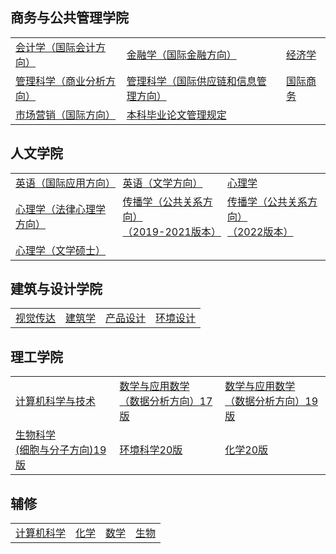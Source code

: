 ## **商务与公共管理学院**
|                    |                       |                          |
|-------------------|---------------------|-------------------------|
|[会计学（国际会计方向）](https://wku.edu.cn/wp-content/uploads/2023/05/2019-ACCT-2-2.pdf)|[金融学（国际金融方向）](https://wku.edu.cn/wp-content/uploads/2023/05/2019-FIN-4-2-1.pdf)|[经济学](https://wku.edu.cn/wp-content/uploads/2023/05/2020-ECO-4-year-plan-1-2-1.pdf)|
|[管理科学（商业分析方向）](https://wku.edu.cn/wp-content/uploads/2023/05/2021-MGS-BA-1-1.pdf)|[管理科学（国际供应链和信息管理方向）](https://wku.edu.cn/wp-content/uploads/2023/05/2019-MGS-SC-3-2-1.pdf)|[国际商务](https://wku.edu.cn/wp-content/uploads/2023/05/2019-GBUS-2-1.pdf)|
|[市场营销（国际方向）](https://wku.edu.cn/wp-content/uploads/2023/05/2019-MKT-1-2-1.pdf)|[本科毕业论文管理规定](https://wku.edu.cn/wp-content/uploads/2022/09/%E6%9C%AC%E7%A7%91%E6%AF%95%E4%B8%9A%E8%AE%BA%E6%96%87%E7%AE%A1%E7%90%86%E8%A7%84%E5%AE%9A.pdf)|                         |

## **人文学院**

|                                         |                                            |                                                 |
|-----------------------------------------|--------------------------------------------|-------------------------------------------------|
| [英语（国际应用方向）](https://wku.edu.cn/wp-content/uploads/2020/11/four-year-academic-plan.BA_ENGLISH_English_in_Global_Settings_WKU.2020.11.16.pdf) | [英语（文学方向）](https://wku.edu.cn/wp-content/uploads/2022/03/wku-English-literature-4y-plan.pdf) | [心理学 ](https://wku.edu.cn/wp-content/uploads/2022/11/wku-psychology-4y-plan.pdf) |
| [心理学（法律心理学方向）](https://wku.edu.cn/wp-content/uploads/2022/09/B.A.-PsychologyForensic-Psychology-Option4-year-plan.pdf) | [传播学（公共关系方向）<br>（2019-2021版本）](https://wku.edu.cn/wp-content/uploads/2021/10/20211029-4-YEAR-PLAN-PR.pdf) | [传播学（公共关系方向）<br>（2022版本）](https://wku.edu.cn/wp-content/uploads/2023/02/4-Year-Plan-of-PR-_WKU_v2022.pdf) |
| [心理学（文学硕士）](https://wku.edu.cn/academics/cla/psy-ma/)                                              |                                            |                                                 |

## **建筑与设计学院**
|                       |                                      |                                      |                                       |
|-----------------------|--------------------------------------|--------------------------------------|---------------------------------------|
| [视觉传达](https://docs.google.com/spreadsheets/d/14RC2C08HpnGjBBhg1i43usNEDJQsnqs_yU2xF6moSpA/edit#gid=179070593) | [建筑学](http://design.wku.edu.cn/cn/wp-content/uploads/2023/06/ARCH-Undergraduate-Four-Years-Planning.pdf) | [产品设计](https://docs.google.com/spreadsheets/d/14RC2C08HpnGjBBhg1i43usNEDJQsnqs_yU2xF6moSpA/edit#gid=179070593) | [环境设计](https://docs.google.com/spreadsheets/d/14RC2C08HpnGjBBhg1i43usNEDJQsnqs_yU2xF6moSpA/edit#gid=179070593) |

## **理工学院**

|                                       |                                                                |                                                                       |
|---------------------------------------|----------------------------------------------------------------|-----------------------------------------------------------------------|
| [计算机科学与技术](https://wku.edu.cn/wp-content/uploads/2021/03/%E4%B8%AD%E8%8B%B1%E6%96%87-Computer-Science-4-year-Plan-Fall-2019.pdf) | [数学与应用数学<br>（数据分析方向）17版](https://wku.edu.cn/wp-content/uploads/2020/04/2017MATH-4-Yr-Plan.pdf) | [数学与应用数学<br>（数据分析方向）19版](https://wku.edu.cn/wp-content/uploads/2021/03/%E4%B8%AD%E8%8B%B1%E6%96%87-MATH-4-year-Plan-Fall-2019.pdf) |
| [生物科学<br>(细胞与分子方向)19版](http://wku.edu.cn/wp-content/uploads/2020/11/WKU-Biology-4-year-plan-Fall-2020.pdf) | [环境科学20版](https://wku.edu.cn/wp-content/uploads/2020/04/20-WKU-BS-EnvSci-four-year-plan.pdf) | [化学20版](https://wku.edu.cn/wp-content/uploads/2020/04/20-WKU-Chemistry-4-year-Final.pdf) |

## 辅修

|                                |                                                |                                             |                                                   |
|--------------------------------|------------------------------------------------|---------------------------------------------|---------------------------------------------------|
| [计算机科学](https://wku.edu.cn/wp-content/uploads/2021/05/CPS-minor.pdf)           | [化学](https://wku.edu.cn/wp-content/uploads/2022/03/chem-minor-sheet-1.pdf)        | [数学](https://wku.edu.cn/wp-content/uploads/2021/05/math-minor.pdf)         | [生物](https://wku.edu.cn/wp-content/uploads/2021/05/BIo-minor.pdf)          |

